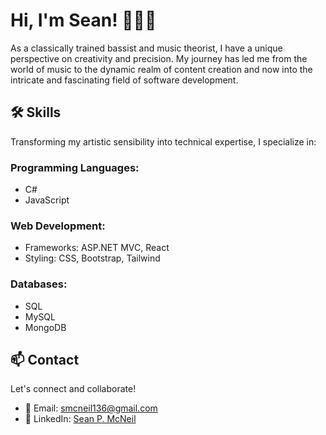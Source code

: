 # Hi, I'm Sean! 🎵👨‍💻

As a classically trained bassist and music theorist, I have a unique perspective on creativity and precision. My journey has led me from the world of music to the dynamic realm of content creation and now into the intricate and fascinating field of software development.

## 🛠 Skills
Transforming my artistic sensibility into technical expertise, I specialize in:

### Programming Languages:
- C#
- JavaScript

### Web Development:
- Frameworks: ASP.NET MVC, React
- Styling: CSS, Bootstrap, Tailwind

### Databases:
- SQL
- MySQL
- MongoDB

## 📫 Contact
Let's connect and collaborate!

- 📧 Email: [smcneil136@gmail.com](mailto:smcneil136@gmail.com)
- 🔗 LinkedIn: [Sean P. McNeil](https://www.linkedin.com/in/seanpmcneil/)
